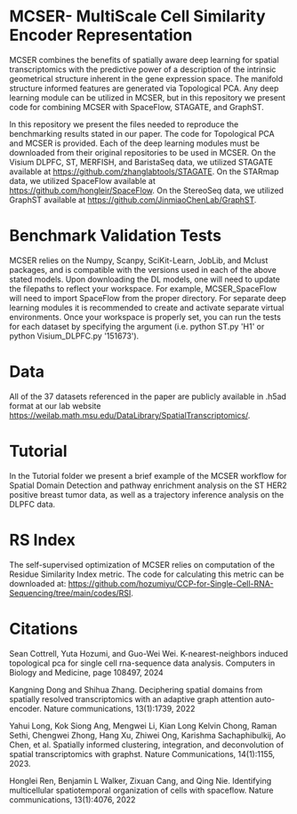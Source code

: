 # MCSER- MultiScale Cell Similarity Encoder Representation

MCSER combines the benefits of spatially aware deep learning for spatial transcriptomics with the predictive power of a description of the intrinsic geometrical structure inherent in the gene expression space. The manifold structure informed features are generated via Topological PCA. Any deep learning module can be utilized in MCSER, but in this repository we present code for combining MCSER with SpaceFlow, STAGATE, and GraphST.

In this repository we present the files needed to reproduce the benchmarking results stated in our paper. The code for Topological PCA and MCSER is provided. Each of the deep learning modules must be downloaded from their original repositories to be used in MCSER. On the Visium DLPFC, ST, MERFISH, and BaristaSeq data, we utilized STAGATE available at https://github.com/zhanglabtools/STAGATE. On the STARmap data, we utilized SpaceFlow available at https://github.com/hongleir/SpaceFlow. On the StereoSeq data, we utilized GraphST available at https://github.com/JinmiaoChenLab/GraphST. 

# Benchmark Validation Tests
MCSER relies on the Numpy, Scanpy, SciKit-Learn, JobLib, and Mclust packages, and is compatible with the versions used in each of the above stated models. Upon downloading the DL models, one will need to update the filepaths to reflect your workspace. For example, MCSER_SpaceFlow will need to import SpaceFlow from the proper directory. For separate deep learning modules it is recommended to create and activate separate virtual environments. Once your workspace is properly set, you can run the tests for each dataset by specifying the argument (i.e. python ST.py 'H1' or python Visium_DLPFC.py '151673'). 

# Data 
All of the 37 datasets referenced in the paper are publicly available in .h5ad format at our lab website https://weilab.math.msu.edu/DataLibrary/SpatialTranscriptomics/. 

# Tutorial
In the Tutorial folder we present a brief example of the MCSER workflow for Spatial Domain Detection and pathway enrichment analysis on the ST HER2 positive breast tumor data, as well as a trajectory inference analysis on the DLPFC data. 

# RS Index
The self-supervised optimization of MCSER relies on computation of the Residue Similarity Index metric. The code for calculating this metric can be downloaded at: https://github.com/hozumiyu/CCP-for-Single-Cell-RNA-Sequencing/tree/main/codes/RSI. 

# Citations 
Sean Cottrell, Yuta Hozumi, and Guo-Wei Wei. K-nearest-neighbors induced topological pca for single cell rna-sequence data analysis. Computers in Biology and Medicine, page 108497, 2024

Kangning Dong and Shihua Zhang. Deciphering spatial domains from spatially resolved transcriptomics with an adaptive graph attention auto-encoder. Nature communications, 13(1):1739, 2022

Yahui Long, Kok Siong Ang, Mengwei Li, Kian Long Kelvin Chong, Raman Sethi, Chengwei Zhong, Hang Xu, Zhiwei Ong, Karishma Sachaphibulkij, Ao Chen, et al. Spatially informed clustering, integration, and deconvolution of spatial transcriptomics with graphst. Nature Communications, 14(1):1155, 2023.

Honglei Ren, Benjamin L Walker, Zixuan Cang, and Qing Nie. Identifying multicellular spatiotemporal organization of cells with spaceflow. Nature communications, 13(1):4076, 2022
